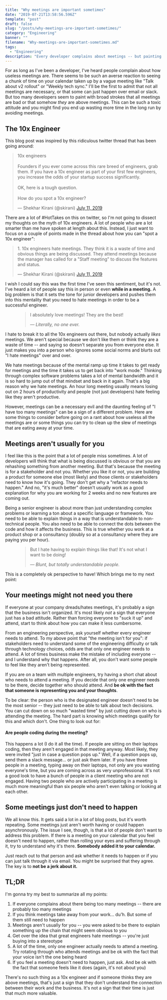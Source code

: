 ```yaml
---
title: "Why meetings are important sometimes"
date: "2019-07-21T13:58:56.596Z"
template: "post"
draft: false
slug: "/posts/why-meetings-are-important-sometimes/"
category: "Engineering"
banner: ""
filename: "Why-meetings-are-important-sometimes.md"
tags:
  - "Engineering"
description: "Every developer complains about meetings -- but painting with broad strokes of 'meetings are useless' can be toxic. There are some things you should ask yourself before going into a meeting."
---
```


For as long as I've been a developer, I've heard people complain about how useless meetings are.
There seems to be such an averse reaction to seeing a chunk of time on your calendar taken up by a vague meeting like "Talk about v2 rollout" or "Weekly tech sync."
I'll be the first to admit that not all meetings are necessary, or that some can just happen over email or slack.
But too many developers seem to paint with broad strokes that all meetings are bad or that somehow _they_ are above meetings.
This can be such a toxic attitude and you might find you end up wasting more time in the long run by avoiding meetings.

## The 10x Engineer

This blog post was inspired by this ridiculous twitter thread that has been going around:

<blockquote class="twitter-tweet"><p lang="en" dir="ltr">10x engineers<br><br>Founders if you ever come across this rare breed of engineers, grab them. If you have a 10x engineer as part of your first few engineers, you increase the odds of your startup success significantly.<br><br>OK, here is a tough question.<br><br>How do you spot a 10x engineer?</p>&mdash; Shekhar Kirani (@skirani) <a href="https://twitter.com/skirani/status/1149302828420067328?ref_src=twsrc%5Etfw">July 11, 2019</a></blockquote>

There are a lot of #HotTakes on this on twitter, so I'm not going to dissect my thoughts on the myth of 10x engineers.
A lot of people who are a lot smarter than me have spoken at length about this.
Instead, I just want to focus on a couple of points made in the thread about how you can "spot a 10x engineer":

<blockquote class="twitter-tweet" data-conversation="none"><p lang="en" dir="ltr">1. 10x engineers hate meetings. They think it is a waste of time and obvious things are being discussed. They attend meetings because the manager has called for a &quot;Staff meeting&quot; to discuss the features and status.</p>&mdash; Shekhar Kirani (@skirani) <a href="https://twitter.com/skirani/status/1149302830345248769?ref_src=twsrc%5Etfw">July 11, 2019</a></blockquote>

I wish I could say this was the first time I've seen this sentiment, but it's not.
I've heard a lot of people say this in person or even <strong>while in a meeting.</strong>
A big problem is that it sets the tone for junior developers and pushes them into this mentality that you need to hate meetings in order to be a successful engineer.

<figure>
  <blockquote>
    <p>I absolutely love meetings! They are the best!</p>
    <footer>
      <cite>— Literally, no one ever.</cite>
    </footer>
  </blockquote>
</figure>

I hate to break it to all the 10x engineers out there, but nobody actually _likes_ meetings.
We aren't special because we don't like them or think they are a waste of time -- and saying so doesn't separate you from everyone else.
It just makes you into a person who ignores some social norms and blurts out "I hate meetings" over and over.

We hate meetings because of the mental ramp up time it takes to get ready for meetings and the time it takes us to get back into "work mode."
Thinking through complex software problems takes a lot of mental bandwidth and it is so hard to jump out of that mindset and back in it again.
That's a big reason why we hate meetings.
An hour long meeting usually means losing out on 2 hours of productivity and people (not just developers) hate feeling like they aren't productive.

However, meetings can be a necessary evil and the daunting feeling of "I have too many meetings" can be a sign of a different problem.
Here are some things to consider before going on a rant about how useless all the meetings are or some things you can try to clean up the slew of meetings that are eating away at your time.

## Meetings aren't usually for you

I feel like this is the point that a lot of people miss sometimes.
A lot of developers will think that what is being discussed is obvious or that you are rehashing something from another meeting.
But that's because the meeting is for a stakeholder and not you.
Whether you like it or not, you are building a product for someone else (most likely) and those clients or stakeholders need to know how it's going.
They don't get why a "refactor needs to happen."
And no, "it's much better" doesn't usually work as a good explanation for why you are working for 2 weeks and no new features are coming out.

Being a senior engineer is about more than just understanding complex problems or learning a ton about a specific language or framework.
You need to be able to explain things in a way that is understandable to non-technical people.
You also need to be able to connect the dots between the code and how it affects the business.
This is true whether you work at a product shop or a consultancy (doubly so at a consultancy where they are paying you per hour).

<figure>
  <blockquote>
    <p>But I hate having to explain things like that! It's not what I want to be doing!</p>
    <footer>
      <cite>— Blunt, but totally understandable people.</cite>
    </footer>
  </blockquote>
</figure>

This is a completely ok perspective to have!
Which brings me to my next point:

## Your meetings might not need you there

If everyone at your company dreads/hates meetings, it's probably a sign that the business isn't organized.
It's most likely _not_ a sign that everyone just has a bad attitude.
Rather than forcing everyone to "suck it up" and attend, start to think about how you can make it less cumbersome.

From an engineering perspective, ask yourself whether every engineer needs to attend.
To my above point that "the meeting isn't for you": if stakeholders need to understand some of the engineering difficulty or talk through technology choices, odds are that only one engineer needs to attend.
A lot of times business make the mistake of including everyone -- and I understand why that happens.
After all, you don't want some people to feel like they aren't being represented.

If you are on a team with multiple engineers, try having a short chat about who needs to attend a meeting.
If you decide that only one engineer needs to be there, decide together who should attend.
And <strong>be ok with the fact that someone is representing you and your thoughts</strong>.

To be clear: the person who is the designated engineer doesn't need to be the most senior -- they just need to be able to talk about tech decisions.
You can cut down on so much "wasted time" by just cutting down on who is attending the meeting.
The hard part is knowing which meetings qualify for this and which don't.
One thing to look out for:

#### Are people coding during the meeting?

This happens a lot (I do it all the time).
If people are sitting on their laptops coding, then they aren't engaged in that meeting anyway.
Most likely, they were invited "just in case a question pops up."
Well, if a question pops up, send them a slack message... or just ask them later.
If you have three people in a meeting, typing away on their laptops, not only are you wasting everyone's time, but you are coming across as very unprofessional.
It's not a good look to have a bunch of people in a client meeting who are not engaged.
Having two people who are actively participating in a meeting is much more meaningful than six people who aren't even talking or looking at each other.

## Some meetings just don't need to happen

We all know this.
It gets said a lot in a lot of blog posts, but it's worth repeating.
Some meetings just aren't worth having or could happen asynchronously.
The issue I see, though, is that a lot of people don't want to address this problem.
If there is a meeting on your calendar that you feel doesn't need to happen, rather than rolling your eyes and suffering through it, try to understand why it's there.
<strong>Somebody added it to your calendar.</strong>

Just reach out to that person and ask whether it needs to happen or if you can just talk through it via email.
You might be surprised that they agree.
The key is to <strong>not be a jerk about it.</strong>

## TL;DR

I'm gonna try my best to summarize all my points:
1. If everyone complains about there being too many meetings -- there are probably too many meetings
1. If you think meetings take away from your work... du'h. But some of them still need to happen
1. Meetings aren't usually for you -- you were asked to be there to explain something up the chain that might seem obvious to you
1. Get over the idea that great engineers hate meetings -- you're just buying into a stereotype
1. A lot of the time, only one engineer actually needs to attend a meeting. Try rotating through who attends meetings and be ok with the fact that your voice isn't the one being heard
1. If you feel a meeting doesn't need to happen, just ask.  And be ok with the fact that someone feels like it does (again, it's not about you)

There's no such thing as a 10x engineer and if someone thinks they are above meetings, that's just a sign that they don't understand the connection between their work and the business.
It's not a sign that their time is just that much more valuable.
